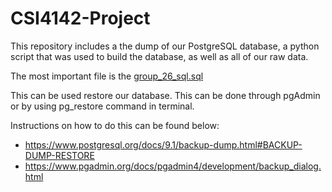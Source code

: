 # CSI4142-Project

This repository includes a the dump of our PostgreSQL database, a python script that was used to build the database, as well as all of our raw data. 

The most important file is the [group_26_sql.sql](https://github.com/willmlennox/CSI4142-Project/blob/main/group_26_sql.sql)

This can be used restore our database. This can be done through pgAdmin or by using pg_restore command in terminal.

Instructions on how to do this can be found below:
- https://www.postgresql.org/docs/9.1/backup-dump.html#BACKUP-DUMP-RESTORE
- https://www.pgadmin.org/docs/pgadmin4/development/backup_dialog.html
